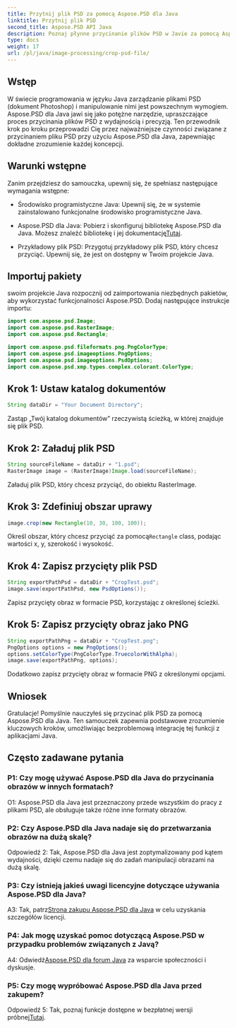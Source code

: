 ```yaml
---
title: Przytnij plik PSD za pomocą Aspose.PSD dla Java
linktitle: Przytnij plik PSD
second_title: Aspose.PSD API Java
description: Poznaj płynne przycinanie plików PSD w Javie za pomocą Aspose.PSD. Bez wysiłku integruj precyzję i wydajność z zadaniami manipulacji obrazami.
type: docs
weight: 17
url: /pl/java/image-processing/crop-psd-file/
---
```

## Wstęp

W świecie programowania w języku Java zarządzanie plikami PSD (dokument Photoshop) i manipulowanie nimi jest powszechnym wymogiem. Aspose.PSD dla Java jawi się jako potężne narzędzie, upraszczające proces przycinania plików PSD z wydajnością i precyzją. Ten przewodnik krok po kroku przeprowadzi Cię przez najważniejsze czynności związane z przycinaniem pliku PSD przy użyciu Aspose.PSD dla Java, zapewniając dokładne zrozumienie każdej koncepcji.

## Warunki wstępne

Zanim przejdziesz do samouczka, upewnij się, że spełniasz następujące wymagania wstępne:

- Środowisko programistyczne Java: Upewnij się, że w systemie zainstalowano funkcjonalne środowisko programistyczne Java.

-  Aspose.PSD dla Java: Pobierz i skonfiguruj bibliotekę Aspose.PSD dla Java. Możesz znaleźć bibliotekę i jej dokumentację[Tutaj](https://reference.aspose.com/psd/java/).

- Przykładowy plik PSD: Przygotuj przykładowy plik PSD, który chcesz przyciąć. Upewnij się, że jest on dostępny w Twoim projekcie Java.

## Importuj pakiety

swoim projekcie Java rozpocznij od zaimportowania niezbędnych pakietów, aby wykorzystać funkcjonalności Aspose.PSD. Dodaj następujące instrukcje importu:

```java
import com.aspose.psd.Image;
import com.aspose.psd.RasterImage;
import com.aspose.psd.Rectangle;

import com.aspose.psd.fileformats.png.PngColorType;
import com.aspose.psd.imageoptions.PngOptions;
import com.aspose.psd.imageoptions.PsdOptions;
import com.aspose.psd.xmp.types.complex.colorant.ColorType;
```

## Krok 1: Ustaw katalog dokumentów

```java
String dataDir = "Your Document Directory";
```

Zastąp „Twój katalog dokumentów” rzeczywistą ścieżką, w której znajduje się plik PSD.

## Krok 2: Załaduj plik PSD

```java
String sourceFileName = dataDir + "1.psd";
RasterImage image = (RasterImage)Image.load(sourceFileName);
```

Załaduj plik PSD, który chcesz przyciąć, do obiektu RasterImage.

## Krok 3: Zdefiniuj obszar uprawy

```java
image.crop(new Rectangle(10, 30, 100, 100));
```

 Określ obszar, który chcesz przyciąć za pomocą`Rectangle` class, podając wartości x, y, szerokość i wysokość.

## Krok 4: Zapisz przycięty plik PSD

```java
String exportPathPsd = dataDir + "CropTest.psd";
image.save(exportPathPsd, new PsdOptions());
```

Zapisz przycięty obraz w formacie PSD, korzystając z określonej ścieżki.

## Krok 5: Zapisz przycięty obraz jako PNG

```java
String exportPathPng = dataDir + "CropTest.png";
PngOptions options = new PngOptions();
options.setColorType(PngColorType.TruecolorWithAlpha);
image.save(exportPathPng, options);
```

Dodatkowo zapisz przycięty obraz w formacie PNG z określonymi opcjami.

## Wniosek

Gratulacje! Pomyślnie nauczyłeś się przycinać plik PSD za pomocą Aspose.PSD dla Java. Ten samouczek zapewnia podstawowe zrozumienie kluczowych kroków, umożliwiając bezproblemową integrację tej funkcji z aplikacjami Java.

## Często zadawane pytania

### P1: Czy mogę używać Aspose.PSD dla Java do przycinania obrazów w innych formatach?

O1: Aspose.PSD dla Java jest przeznaczony przede wszystkim do pracy z plikami PSD, ale obsługuje także różne inne formaty obrazów.

### P2: Czy Aspose.PSD dla Java nadaje się do przetwarzania obrazów na dużą skalę?

Odpowiedź 2: Tak, Aspose.PSD dla Java jest zoptymalizowany pod kątem wydajności, dzięki czemu nadaje się do zadań manipulacji obrazami na dużą skalę.

### P3: Czy istnieją jakieś uwagi licencyjne dotyczące używania Aspose.PSD dla Java?

 A3: Tak, patrz[Strona zakupu Aspose.PSD dla Java](https://purchase.aspose.com/buy) w celu uzyskania szczegółów licencji.

### P4: Jak mogę uzyskać pomoc dotyczącą Aspose.PSD w przypadku problemów związanych z Javą?

 A4: Odwiedź[Aspose.PSD dla forum Java](https://forum.aspose.com/c/psd/34) za wsparcie społeczności i dyskusje.

### P5: Czy mogę wypróbować Aspose.PSD dla Java przed zakupem?

 Odpowiedź 5: Tak, poznaj funkcje dostępne w bezpłatnej wersji próbnej[Tutaj](https://releases.aspose.com/).